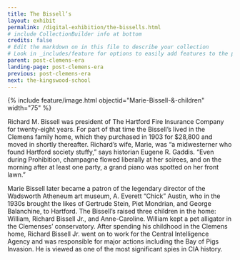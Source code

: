 ```yaml
---
title: The Bissell’s
layout: exhibit
permalink: /digital-exhibition/the-bissells.html
# include CollectionBuilder info at bottom
credits: false
# Edit the markdown on in this file to describe your collection
# Look in _includes/feature for options to easily add features to the page
parent: post-clemens-era
landing-page: post-clemens-era
previous: post-clemens-era
next: the-kingswood-school
---
```


{% include feature/image.html objectid="Marie-Bissell-&-children" width="75" %}

Richard M. Bissell was president of The Hartford Fire Insurance Company for twenty-eight years. For part of that time the Bissell’s lived in the Clemens family home, which they purchased  in 1903 for $28,800 and moved in shortly thereafter. Richard’s wife, Marie, was “a midwesterner who found Hartford society stuffy,” says historian Eugene R. Gaddis. “Even during Prohibition, champagne flowed liberally at her soirees, and on the morning after at least one party, a grand piano was spotted on her front lawn.”  

Marie Bissell later became a patron of the legendary director of the Wadsworth Atheneum art museum, A. Everett “Chick” Austin, who in the 1930s brought the likes of Gertrude Stein, Piet Mondrian, and George Balanchine, to Hartford. The Bissell’s raised three children in the home: William, Richard Bissell Jr., and Anne-Caroline. William kept a pet alligator in the Clemenses’ conservatory. After spending his childhood in the Clemens home, Richard Bissell Jr. went on to work for the Central Intelligence Agency and was responsible for major actions including the Bay of Pigs Invasion. He is viewed as one of the most significant spies in CIA history.  
